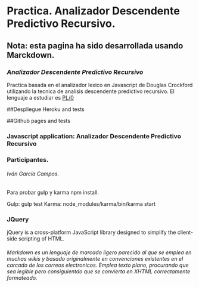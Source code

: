 # Practica. Analizador Descendente Predictivo Recursivo. #

Nota: esta pagina ha sido desarrollada usando Marckdown.
--------------------------------------------------------

### ***Analizador Descendente Predictivo Recursivo***

Practica basada en el analizador lexico en Javascript de Douglas Crockford
utilizando la tecnica de analisis descendente predictivo recursivo.
El lenguaje a estudiar es [PL/0](http://en.wikipedia.org/wiki/PL/0)

##Despliegue Heroku and tests


##Github pages and tests


### Javascript application: Analizador Descendente Predictivo Recursivo

### Participantes.
###### Iván García Campos.

Para probar gulp y karma
npm install.

Gulp: gulp test
Karma: node_modules/karma/bin/karma start

### JQuery 
 jQuery is a cross-platform JavaScript library designed to simplify the client-side scripting of HTML. 
 
###### Markdown es un lenguaje de marcado ligero parecido al que se emplea en muchas wikis y basado originalmente en convenciones existentes en el carcado de los correos electronicos. Emplea texto plano, procurando que sea legible pero consiguientdo que se convierta en XHTML correctamente formateado.